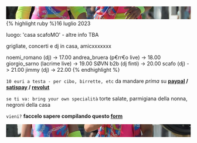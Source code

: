 ![amo noi](top.jpg)
{% highlight ruby %}16 luglio 2023

luogo: 'casa scafoMO' - altre info TBA

grigliate, concerti e dj in casa, amicxxxxxxx

noemi_romano    (dj)             -> 17.00
andrea_bruera   (p€rr€o live)    -> 18.00
giorgio_sarno   (lacrime live)   -> 19.00
SØVN b2b        (dj finti)       -> 20.00
scafo           (dj)             -> 21.00
jimmy           (dj)             -> 22.00
{% endhighlight %}

`10 euri a testa - per cibo, birrette, etc` da mandare *prima* su **[paypal](https://www.paypal.me/Scafesi) / [satispay](https://www.satispay.com/download/qrcode/S6Y-CON--554A2F9B-CBFA-4AD1-B084-220F637D6AD5) / [revolut](https://revolut.me/clodpheasant)**

`se ti va: bring your own specialità` torte salate, parmigiana della nonna, negroni della casa

`vieni?` **faccelo sapere compilando questo [form](https://forms.gle/JuHwHhs9XsiqurCD9)** 

![amo noi](below.jpg)
